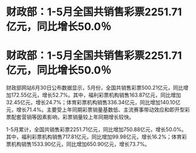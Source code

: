 # 财政部：1-5月全国共销售彩票2251.71亿元，同比增长50.0％

# 财政部：1-5月全国共销售彩票2251.71亿元，同比增长50.0％

财政部网站6月30日公布数据显示，5月份，全国共销售彩票500.21亿元，同比增加172.55亿元，增长52.7%。其中，福利彩票机构销售163.87亿元，同比增加32.45亿元，增长24.7%；体育彩票机构销售336.34亿元，同比增加140.10亿元，增长71.4%。主要受上年同期彩票销量基数低、主流赛事带动效应和即开型彩票配套营销等因素影响，彩票销量较上年同期增长较快。

1-5月累计，全国共销售彩票2251.71亿元，同比增加750.88亿元，增长50.0%。其中，福利彩票机构销售717.81亿元，同比增加99.98亿元，增长16.2%；体育彩票机构销售1533.90亿元，同比增加650.90亿元，增长73.7%。

